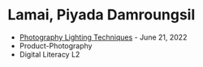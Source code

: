 # Lamai, Piyada Damroungsil
+ [Photography Lighting Techniques](cert/2022-06-21_TPQi-Photography-Lighting-Techniques.pdf) - June 21, 2022
+ Product-Photography
+ Digital Literacy L2